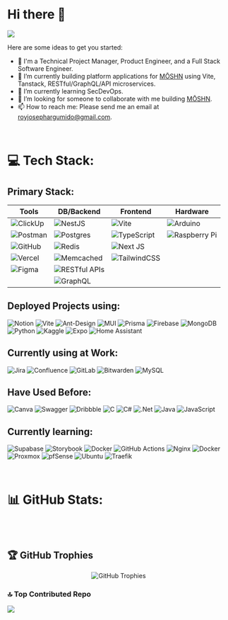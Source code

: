 # Hi there 👋
[![](https://visitcount.itsvg.in/api?id=royjosephargumido&icon=2&color=9)](https://visitcount.itsvg.in)

<!-- <div style="text-align: center;">
  <img src="https://visitcount.itsvg.in/api?id=royjosephargumido&icon=2&color=9" alt="">
</div> -->

Here are some ideas to get you started:

- 💼 I'm a Technical Project Manager, Product Engineer, and a Full Stack Software Engineer.
- 🔭 I’m currently building platform applications for [MŌSHN](https://github.com/getmoshn) using Vite, Tanstack, RESTful/GraphQL/API microservices.
- 🌱 I’m currently learning SecDevOps.
- 👯 I’m looking for someone to collaborate with me building [MŌSHN](https://github.com/getmoshn).
- 📫 How to reach me: Please send me an email at <a style="color: #646CFF;" href="mailto:royjosephargumido@gmail.com">royjosephargumido@gmail.com</a>.

<br>

# 💻 Tech Stack:

## Primary Stack:

<div align="center">

| **Tools** | **DB/Backend** | **Frontend** | **Hardware** |
|-----------|----------------|--------------|--------------|
| ![ClickUp](https://img.shields.io/badge/ClickUp-%23638DFA?style=for-the-badge&logo=clickup&logoColor=white) | ![NestJS](https://img.shields.io/badge/nestjs-%23E0234E.svg?style=for-the-badge&logo=nestjs&logoColor=white) | ![Vite](https://img.shields.io/badge/vite-%23646CFF.svg?style=for-the-badge&logo=vite&logoColor=white) | ![Arduino](https://img.shields.io/badge/-Arduino-00979D?style=for-the-badge&logo=Arduino&logoColor=white) |
| ![Postman](https://img.shields.io/badge/Postman-FF6C37?style=for-the-badge&logo=postman&logoColor=white) | ![Postgres](https://img.shields.io/badge/postgres-%23316192.svg?style=for-the-badge&logo=postgresql&logoColor=white) | ![TypeScript](https://img.shields.io/badge/typescript-%23007ACC.svg?style=for-the-badge&logo=typescript&logoColor=white) | ![Raspberry Pi](https://img.shields.io/badge/-RaspberryPi-C51A4A?style=for-the-badge&logo=Raspberry-Pi) |
| ![GitHub](https://img.shields.io/badge/github-%23121011.svg?style=for-the-badge&logo=github&logoColor=white) | ![Redis](https://img.shields.io/badge/redis-%23DD0031.svg?style=for-the-badge&logo=redis&logoColor=white) | ![Next JS](https://img.shields.io/badge/Next-black?style=for-the-badge&logo=next.js&logoColor=white) |  |
| ![Vercel](https://img.shields.io/badge/vercel-%23000000.svg?style=for-the-badge&logo=vercel&logoColor=white) | ![Memcached](https://img.shields.io/badge/Memcached-0769AD?style=for-the-badge&logo=serverfault&logoColor=white) | ![TailwindCSS](https://img.shields.io/badge/tailwindcss-%2338B2AC.svg?style=for-the-badge&logo=tailwind-css&logoColor=white) |  |
| ![Figma](https://img.shields.io/badge/figma-%23F24E1E.svg?style=for-the-badge&logo=figma&logoColor=white) | ![RESTful APIs](https://img.shields.io/badge/RESTful%20API-000000?style=for-the-badge&logo=json&logoColor=white) |  |  |
|  | ![GraphQL](https://img.shields.io/badge/-GraphQL-E10098?style=for-the-badge&logo=graphql&logoColor=white) |  |  |

</div>


## Deployed Projects using:
![Notion](https://img.shields.io/badge/Notion-%23000000.svg?style=for-the-badge&logo=notion&logoColor=white)
![Vite](https://img.shields.io/badge/vite-%23646CFF.svg?style=for-the-badge&logo=vite&logoColor=white)
![Ant-Design](https://img.shields.io/badge/-AntDesign-%230170FE?style=for-the-badge&logo=ant-design&logoColor=white)
![MUI](https://img.shields.io/badge/MUI-%230081CB.svg?style=for-the-badge&logo=mui&logoColor=white)
![Prisma](https://img.shields.io/badge/Prisma-3982CE?style=for-the-badge&logo=Prisma&logoColor=white)
![Firebase](https://img.shields.io/badge/firebase-a08021?style=for-the-badge&logo=firebase&logoColor=ffcd34)
![MongoDB](https://img.shields.io/badge/MongoDB-%234ea94b.svg?style=for-the-badge&logo=mongodb&logoColor=white)
![Python](https://img.shields.io/badge/python-3670A0?style=for-the-badge&logo=python&logoColor=ffdd54)
![Kaggle](https://img.shields.io/badge/Kaggle-20BEFF?style=for-the-badge&logo=kaggle&logoColor=white)
![Expo](https://img.shields.io/badge/expo-1C1E24?style=for-the-badge&logo=expo&logoColor=#D04A37)
![Home Assistant](https://img.shields.io/badge/home%20assistant-%2341BDF5.svg?style=for-the-badge&logo=home-assistant&logoColor=white)

## Currently using at Work:
![Jira](https://img.shields.io/badge/jira-%230A0FFF.svg?style=for-the-badge&logo=jira&logoColor=white)
![Confluence](https://img.shields.io/badge/confluence-%23172BF4.svg?style=for-the-badge&logo=confluence&logoColor=white)
![GitLab](https://img.shields.io/badge/gitlab-%23181717.svg?style=for-the-badge&logo=gitlab&logoColor=white)
![Bitwarden](https://img.shields.io/badge/bitwarden-%23175DDC.svg?style=for-the-badge&logo=bitwarden&logoColor=white)
![MySQL](https://img.shields.io/badge/mysql-4479A1.svg?style=for-the-badge&logo=mysql&logoColor=white)

## Have Used Before:
![Canva](https://img.shields.io/badge/Canva-%2300C4CC.svg?style=for-the-badge&logo=Canva&logoColor=white)
![Swagger](https://img.shields.io/badge/-Swagger-%23Clojure?style=for-the-badge&logo=swagger&logoColor=white)
![Dribbble](https://img.shields.io/badge/Dribbble-EA4C89?style=for-the-badge&logo=dribbble&logoColor=white)
![C](https://img.shields.io/badge/c-%2300599C.svg?style=for-the-badge&logo=c&logoColor=white)
![C#](https://img.shields.io/badge/c%23-%23239120.svg?style=for-the-badge&logo=csharp&logoColor=white)
![.Net](https://img.shields.io/badge/.NET-5C2D91?style=for-the-badge&logo=.net&logoColor=white)
![Java](https://img.shields.io/badge/java-%23ED8B00.svg?style=for-the-badge&logo=openjdk&logoColor=white)
![JavaScript](https://img.shields.io/badge/javascript-%23323330.svg?style=for-the-badge&logo=javascript&logoColor=%23F7DF1E)

## Currently learning:
![Supabase](https://img.shields.io/badge/Supabase-3ECF8E?style=for-the-badge&logo=supabase&logoColor=white)
![Storybook](https://img.shields.io/badge/-Storybook-FF4785?style=for-the-badge&logo=storybook&logoColor=white)
![Docker](https://img.shields.io/badge/Docker-2496ED?logo=docker&logoColor=white&style=for-the-badge)
![GitHub Actions](https://img.shields.io/badge/GitHub%20Actions-2088FF?logo=githubactions&logoColor=white&style=for-the-badge)
![Nginx](https://img.shields.io/badge/nginx-%23009639.svg?style=for-the-badge&logo=nginx&logoColor=white)
![Docker](https://img.shields.io/badge/docker-%230db7ed.svg?style=for-the-badge&logo=docker&logoColor=white)
![Proxmox](https://img.shields.io/badge/Proxmox-E57000?logo=proxmox&logoColor=white&style=for-the-badge)
![pfSense](https://img.shields.io/badge/pfSense-235086?logo=pfSense&logoColor=white&style=for-the-badge)
![Ubuntu](https://img.shields.io/badge/Ubuntu-E95420?logo=ubuntu&logoColor=white&style=for-the-badge)
![Traefik](https://img.shields.io/badge/Traefik-24A1C1?logo=traefikmesh&logoColor=white&style=for-the-badge)


<br>

# 📊 GitHub Stats:

<div style="display: flex; justify-content: center; align-items: center; gap: 10px;">
  <div style="flex: 1; max-width: 45%; text-align: center;">
    <img src="https://github-readme-streak-stats.herokuapp.com/?user=royjosephargumido&theme=onedark&hide_border=true" alt="">
    <img src="https://github-readme-stats.vercel.app/api?username=royjosephargumido&theme=onedark&hide_border=true&include_all_commits=true&count_private=true" alt="">
  </div>
  <div style="flex: 1; max-width: 45%; text-align: center;">
    <img src="https://github-readme-stats.vercel.app/api/top-langs/?username=royjosephargumido&theme=onedark&hide_border=true&include_all_commits=true&count_private=true" alt="">
  </div>
</div>

<br>

## 🏆 GitHub Trophies
<div style="text-align: center;">
  <img src="https://github-profile-trophy.vercel.app/?username=royjosephargumido&theme=onedark&no-frame=true&no-bg=false&margin-w=4" alt="GitHub Trophies">
</div>


### 🔝 Top Contributed Repo
![](https://github-contributor-stats.vercel.app/api?username=royjosephargumido&limit=5&theme=dark&combine_all_yearly_contributions=true)

<!-- Proudly created with GPRM ( https://gprm.itsvg.in ) -->
